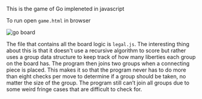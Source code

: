 This is the game of Go impleneted in javascript

To run open `game.html` in browser 

![go board](https://raw.github.com/gferrin/Go/master/img/board.png)

The file that contains all the board logic is `legal.js`. The interesting thing
about this is that it doesn't use a recursive algorithm to score but rather uses 
a group data structure to keep track of how many liberties each group on the board 
has. The program then joins two groups when a connecting piece is placed. This 
makes it so that the program never has to do more than eight checks per move 
to determine if a group should be taken, no matter the size of the group. The
program still can’t join all groups due to some weird fringe cases that are 
difficult to check for. 